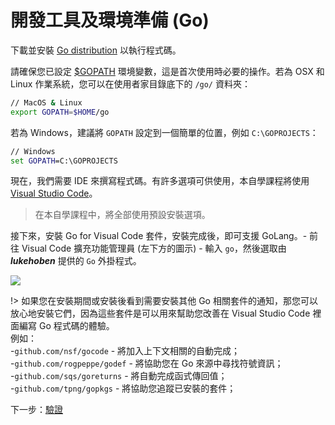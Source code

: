 # 開發工具及環境準備 (Go)

下載並安裝 [Go distribution](https://golang.org/doc/install) 以執行程式碼。 

請確保您已設定 [$GOPATH](https://github.com/golang/go/wiki/GOPATH) 環境變數，這是首次使用時必要的操作。若為 OSX 和 Linux 作業系統，您可以在使用者家目錄底下的 `/go/` 資料夾：

```bash
// MacOS & Linux
export GOPATH=$HOME/go
```

若為 Windows，建議將 `GOPATH` 設定到一個簡單的位置，例如 `C:\GOPROJECTS`：

```cmd
// Windows
set GOPATH=C:\GOPROJECTS
```

現在，我們需要 IDE 來撰寫程式碼。有許多選項可供使用，本自學課程將使用 [Visual Studio Code](https://code.visualstudio.com/)。

> 在本自學課程中，將全部使用預設安裝選項。

接下來，安裝 Go for Visual Code 套件，安裝完成後，即可支援 GoLang。- 前往 Visual Code 擴充功能管理員 (左下方的圖示) - 輸入 `go`，然後選取由 ***lukehoben*** 提供的 `Go` 外掛程式。

![](_media/go/install_go_extension.gif) 


!> 如果您在安裝期間或安裝後看到需要安裝其他 Go 相關套件的通知，那您可以放心地安裝它們，因為這些套件是可以用來幫助您改善在 Visual Studio Code 裡面編寫 Go 程式碼的體驗。     
例如：    
 -`github.com/nsf/gocode` - 將加入上下文相關的自動完成；    
 -`github.com/rogpeppe/godef` \- 將協助您在 Go 來源中尋找符號資訊；    
 -`github.com/sqs/goreturns` - 將自動完成函式傳回值；    
 -`github.com/tpng/gopkgs` \- 將協助您追蹤已安裝的套件；

下一步：[驗證](/zh-TW/oauth/)